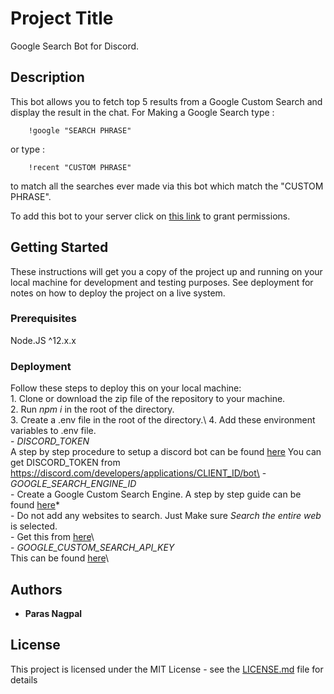# Project Title

Google Search Bot for Discord.

## Description

This bot allows you to fetch top 5 results from a Google Custom Search and display the result in the chat. For Making a Google Search type : 
```
    !google "SEARCH PHRASE"
```
or type :
```
    !recent "CUSTOM PHRASE"
```
to match all the searches ever made via this bot which match the "CUSTOM PHRASE". 

To add this bot to your server click on [this link](https://discord.com/api/oauth2/authorize?client_id=714442190088044604&permissions=8&scope=bot) to grant permissions. 

## Getting Started

These instructions will get you a copy of the project up and running on your local machine for development and testing purposes. See deployment for notes on how to deploy the project on a live system.

### Prerequisites

Node.JS ^12.x.x


### Deployment

Follow these steps to deploy this on your local machine:\
    1. Clone or download the zip file of the repository to your machine.\
    2. Run *npm i* in the root of the directory.\
    3. Create a .env file in the root of the directory.\ 
    4. Add these environment variables to .env file.\
        -   *DISCORD_TOKEN* \
            A step by step procedure to setup a discord bot can be found [here](https://discord.com/developers/docs/topics/oauth2#bots)
            You can get DISCORD_TOKEN from https://discord.com/developers/applications/CLIENT_ID/bot\
        -   *GOOGLE_SEARCH_ENGINE_ID*\
            - Create a Google Custom Search Engine. A step by step guide can be found [here](https://developers.google.com/custom-search/v1/introduction)*\
            - Do not add any websites to search. Just Make sure *Search the entire web* is selected.\
            - Get this from [here](https://cse.google.com/cse/all)\      
        - *GOOGLE_CUSTOM_SEARCH_API_KEY*\
            This can be found [here](https://developers.google.com/custom-search/v1/introduction)\   

## Authors

* **Paras Nagpal**

## License

This project is licensed under the MIT License - see the [LICENSE.md](LICENSE.md) file for details

